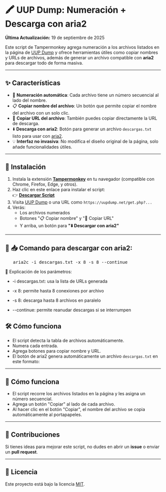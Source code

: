 # 🖍️ UUP Dump: Numeración + Descarga con aria2

**Última Actualización:** 19 de septiembre de 2025

Este script de Tampermonkey agrega numeración a los archivos listados en la página de [UUP Dump](https://uupdump.net) y ofrece herramientas útiles como copiar nombres y URLs de archivos, además de generar un archivo compatible con **aria2** para descargar todo de forma masiva.

---

## ✨ Características

- 🔢 **Numeración automática**: Cada archivo tiene un número secuencial al lado del nombre.
- 📋 **Copiar nombre del archivo**: Un botón que permite copiar el nombre del archivo con un solo clic.
- 📍 **Copiar URL del archivo**: También puedes copiar directamente la URL de descarga.
- ⬇️ **Descarga con aria2**: Botón para generar un archivo `descargas.txt` listo para usar con [aria2](https://aria2.github.io/).
- 💡 **Interfaz no invasiva**: No modifica el diseño original de la página, solo añade funcionalidades útiles.

---

## 🚀 Instalación

1. Instala la extensión **[Tampermonkey](https://www.tampermonkey.net/)** en tu navegador (compatible con Chrome, Firefox, Edge, y otros).
2. Haz clic en este enlace para instalar el script:  
   👉 **[Descargar Script](https://github.com/wernser412/UUP-Dump-Numeracion/raw/refs/heads/main/UUP%20Dump-%20Numeracion.user.js)**
3. Visita [UUP Dump](https://uupdump.net/) o una URL como `https://uupdump.net/get.php?...`
4. Verás:
   - Los archivos numerados
   - Botones "📋 Copiar nombre" y "📍 Copiar URL"
   - Y arriba, un botón para **"⬇️ Descargar con aria2"**

---

## 🚀 📥 Comando para descargar con aria2:

<pre>
   aria2c -i descargas.txt -x 8 -s 8 --continue
</pre>
🔹 Explicación de los parámetros:

- -i descargas.txt: usa la lista de URLs generada

- -x 8: permite hasta 8 conexiones por archivo

- -s 8: descarga hasta 8 archivos en paralelo

- --continue: permite reanudar descargas si se interrumpen

## 🛠️ Cómo funciona

- El script detecta la tabla de archivos automáticamente.
- Numera cada entrada.
- Agrega botones para copiar nombre y URL.
- El botón de aria2 genera automáticamente un archivo `descargas.txt` en este formato:

---

## 🎨 Cómo funciona

- El script recorre los archivos listados en la página y les asigna un número secuencial.
- Agrega un botón "Copiar" al lado de cada archivo.
- Al hacer clic en el botón "Copiar", el nombre del archivo se copia automáticamente al portapapeles.

---

## 🤝 Contribuciones

Si tienes ideas para mejorar este script, no dudes en abrir un **issue** o enviar un **pull request**.

---

## 📜 Licencia

Este proyecto está bajo la licencia [MIT](LICENSE).

